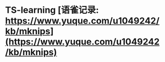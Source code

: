 # TS-learning  [语雀记录: https://www.yuque.com/u1049242/kb/mknips](https://www.yuque.com/u1049242/kb/mknips) 
